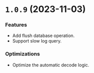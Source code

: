 # `1.0.9` (2023-11-03)

### Features

- Add flush database operation.
- Support slow log query.

### Optimizations

- Optimize the automatic decode logic.

